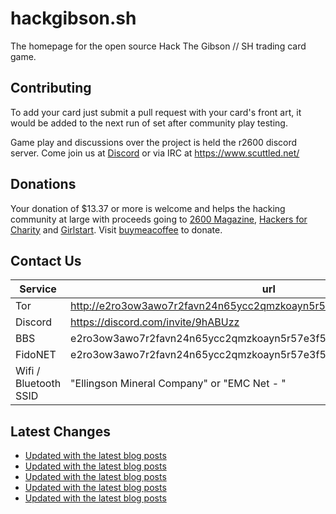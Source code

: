 # hackgibson.sh
The homepage for the open source Hack The Gibson // SH trading card game.


## Contributing

To add your card just submit a pull request with your card's front art, it would be added to the next run of set after community play testing.

Game play and discussions over the project is held the r2600 discord server. Come join us at [Discord](https://discord.com/invite/9hABUzz) or via IRC at https://www.scuttled.net/


## Donations

Your donation of $13.37 or more is welcome and helps the hacking community at large with proceeds going to [2600 Magazine](https://2600.com/), [Hackers for Charity](https://hackersforcharity.org) and [Girlstart](https://girlstart.org).  Visit [buymeacoffee](https://www.buymeacoffee.com/hackgibson.sh) to donate.


## Contact Us

Service | url
-|-
Tor | http://e2ro3ow3awo7r2favn24n65ycc2qmzkoayn5r57e3f56nvjwdcgg32ad.onion
Discord | https://discord.com/invite/9hABUzz
BBS | e2ro3ow3awo7r2favn24n65ycc2qmzkoayn5r57e3f56nvjwdcgg32ad.onion:23
FidoNET | e2ro3ow3awo7r2favn24n65ycc2qmzkoayn5r57e3f56nvjwdcgg32ad.onion:24554
Wifi / Bluetooth SSID | "Ellingson Mineral Company" or "EMC Net - <fidonet address>"

## Latest Changes
<!-- BLOG-POST-LIST:START -->
- [Updated with the latest blog posts](https://github.com/DFW2600/hackgibson.sh/commit/353c87d1c53de6767a2109c84fc3bc4b341ffda3)
- [Updated with the latest blog posts](https://github.com/DFW2600/hackgibson.sh/commit/53fd6723fba2752bf257cad4a51dd0e0ec263fe7)
- [Updated with the latest blog posts](https://github.com/DFW2600/hackgibson.sh/commit/74476eeed12eeccd52f8f46fc5c8c3c45d9796f6)
- [Updated with the latest blog posts](https://github.com/DFW2600/hackgibson.sh/commit/bb4ecfef92a9f4f45388b5cd22697e33e4bbcfec)
- [Updated with the latest blog posts](https://github.com/DFW2600/hackgibson.sh/commit/f76b85758bcb407a29a5e3bfec2ce721b000f16c)
<!-- BLOG-POST-LIST:END -->
